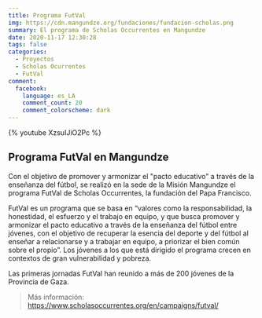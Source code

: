 ```yaml
---
title: Programa FutVal
img: https://cdn.mangundze.org/fundaciones/fundacion-scholas.png
summary: El programa de Scholas Occurrentes en Mangundze
date: 2020-11-17 12:30:28
tags: false
categories:
  - Proyectos
  - Scholas Ocurrentes
  - FutVal
comment:
  facebook:
    language: es_LA
    comment_count: 20
    comment_colorscheme: dark
---
```


{% youtube XzsuIJiO2Pc %}

## Programa FutVal en Mangundze

Con el objetivo de promover y armonizar el "pacto educativo" a través de la enseñanza del fútbol, se realizó en la sede de la Misión Mangundze el programa FutVal de Scholas Occurrentes, la fundación del Papa Francisco.

FutVal es un programa que se basa en “valores como la responsabilidad, la honestidad, el esfuerzo y el trabajo en equipo, y que busca promover y armonizar el pacto educativo a través de la enseñanza del fútbol entre jóvenes, con el objetivo de recuperar la esencia del deporte y del fútbol al enseñar a relacionarse y a trabajar en equipo, a priorizar el bien común sobre el propio”. Los jóvenes a los que está dirigido el programa crecen en contextos de gran vulnerabilidad y pobreza.

Las primeras jornadas FutVal han reunido a más de 200 jóvenes de la Provincia de Gaza.

> Más información: https://www.scholasoccurrentes.org/en/campaigns/futval/